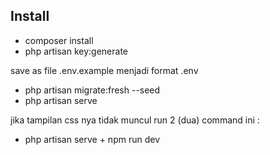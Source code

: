 
## Install

- composer install
- php artisan key:generate

save as file .env.example menjadi format .env

- php artisan migrate:fresh --seed
- php artisan serve

jika tampilan css nya tidak muncul run 2 (dua) command ini :
 
- php artisan serve + npm run dev
